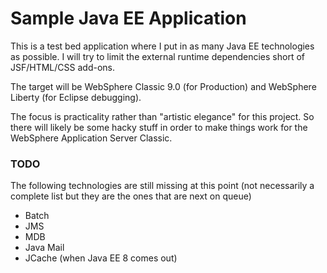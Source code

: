 Sample Java EE Application
==========================

This is a test bed application where I put in as many Java EE technologies as possible.  I will try to limit the external runtime dependencies short of JSF/HTML/CSS add-ons.

The target will be WebSphere Classic 9.0 (for Production) and WebSphere Liberty (for Eclipse debugging).

The focus is practicality rather than "artistic elegance" for this project.  So there will likely be some hacky stuff in order to make things work for the WebSphere Application Server Classic.

### TODO

The following technologies are still missing at this point (not necessarily a complete list but they are the ones that are next on queue)

* Batch
* JMS
* MDB
* Java Mail
* JCache (when Java EE 8 comes out)

